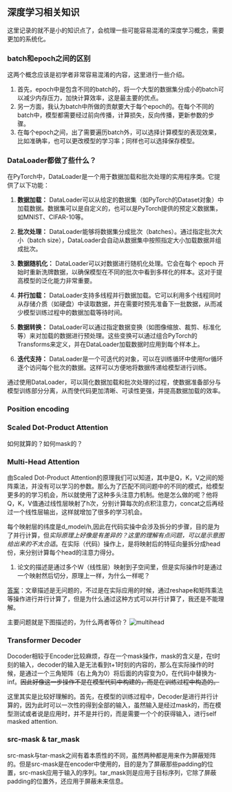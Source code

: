 ## 深度学习相关知识

这里记录的就不是小的知识点了，会梳理一些可能容易混淆的深度学习概念，需要更加的系统化。

### batch和epoch之间的区别

这两个概念应该是初学者非常容易混淆的内容，这里进行一些介绍。
1. 首先，epoch中是包含不同的batch的，将一个大型的数据集分成小的batch可以减少内存压力，加快计算效率，这是最主要的优点。
2. 另一方面，我认为batch中所做的贡献要大于每个epoch的。在每个不同的batch中，模型都需要经过前向传播，计算损失，反向传播，更新参数的步骤。
3. 在每个epoch之间，出了需要遍历batch外，可以选择计算模型的表现效果，比如准确率，也可以更改模型的学习率；同样也可以选择保存模型。

### DataLoader都做了些什么？

在PyTorch中，DataLoader是一个用于数据加载和批次处理的实用程序类。它提供了以下功能：

1. **数据加载：** DataLoader可以从给定的数据集（如PyTorch的Dataset对象）中加载数据。数据集可以是自定义的，也可以是PyTorch提供的预定义数据集，如MNIST、CIFAR-10等。

2. **批次处理：** DataLoader能够将数据集分成批次（batches）。通过指定批次大小（batch size），DataLoader会自动从数据集中按照指定大小加载数据并组成批次。

3. **数据随机化：** DataLoader可以对数据进行随机化处理。它会在每个 epoch 开始时重新洗牌数据，以确保模型在不同的批次中看到多样化的样本。这对于提高模型的泛化能力非常重要。

4. **并行加载：** DataLoader支持多线程并行数据加载。它可以利用多个线程同时从存储介质（如硬盘）中读取数据，并在需要时预先准备下一批数据，从而减少模型训练过程中的数据加载等待时间。

5. **数据转换：** DataLoader可以通过指定数据变换（如图像缩放、裁剪、标准化等）来对加载的数据进行预处理。这些变换可以通过组合PyTorch的Transforms来定义，并在DataLoader加载数据时应用到每个样本上。

6. **迭代支持：** DataLoader是一个可迭代的对象，可以在训练循环中使用for循环逐个访问每个批次的数据。这样可以方便地将数据传递给模型进行训练。

通过使用DataLoader，可以简化数据加载和批次处理的过程，使数据准备部分与模型训练部分分离，从而使代码更加清晰、可读性更强，并提高数据加载的效率。

### Position encoding



### Scaled Dot-Product Attention
如何就算的？如何mask的？

### Multi-Head Attention

由Scaled Dot-Product Attention的原理我们可以知道，其中是Q，K，V之间的矩阵乘法，并没有可以学习的参数。那么为了匹配不同问题中的不同的模式，给模型更多的的学习机会，所以就使用了这种多头注意力机制。他是怎么做的呢？他将Q，K，V值通过线性层映射了h次，分别计算每次的点积注意力，concat之后再经过一个线性层输出，这样就增加了很多的学习机会。

每个映射层的纬度是d_model/h,因此在代码实操中会涉及拆分的步骤，目的是为了并行计算，但*实际原理上好像是有差异的？这里的理解有点问题，可以是示意图给出来的不太合适*。在实际（代码）操作上，是将映射后的特征向量拆分成head份，来分别计算每个head的注意力得分。

1. 论文的描述是通过多个W（线性层）映射到子空间里，但是实际操作时是通过一个映射然后切分，原理上一样，为什么一样呢？

[答案](https://datascience.stackexchange.com/questions/80660/splitting-into-multiple-heads-multihead-self-attention)：文章描述是无问题的，不过是在实际应用的时候，通过reshape和矩阵乘法等操作进行并行计算了，但是为什么通过这种方式可以并行计算了，我还是不能理解。

主要问题就是下图描述的，为什么两者等价？
![multihead](../doc_images/learn/mutihead.png)

### Transformer Decoder

Docoder相较于Encoder比较麻烦，存在一个mask操作，mask的含义是，在t时刻的输入，decoder的输入是无法看到t+1时刻的内容的，那么在实际操作的时候，是通过一个三角矩阵（右上角为0）将后面的内容变为0，在代码中替换为-inf。~~因此好像这一步操作不是在模型代码中构建的，而是在训练过程中构造的。~~ 

这里其实是比较好理解的。首先，在模型的训练过程中，Decoder是进行并行计算的，因为此时可以一次性的得到全部的输入，虽然输入是经过mask的，而在模型测试或者说是应用时，并不是并行的，而是需要一个个的获得输入，进行self masked attention.

### src-mask & tar_mask

src-mask与tar-mask之间有着本质性的不同，虽然两种都是用来作为屏蔽矩阵的。但是src-mask是在encoder中使用的，目的是为了屏蔽那些padding的位置，src-mask应用于输入的序列。tar_mask则是应用于目标序列，它除了屏蔽padding的位置外，还应用于屏蔽未来信息。
